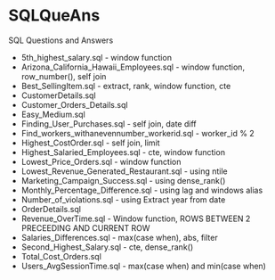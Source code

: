 # SQLQueAns
SQL Questions and Answers
* 5th_highest_salary.sql - window function
* Arizona_California_Hawaii_Employees.sql - window function, row_number(), self join
* Best_SellingItem.sql - extract, rank, window function, cte
* CustomerDetails.sql
* Customer_Orders_Details.sql 
* Easy_Medium.sql
* Finding_User_Purchases.sql - self join, date diff 
* Find_workers_withanevennumber_workerid.sql - worker_id % 2
* Highest_CostOrder.sql - self join, limit
* Highest_Salaried_Employees.sql - cte, window function
* Lowest_Price_Orders.sql - window function
* Lowest_Revenue_Generated_Restaurant.sql - using ntile
* Marketing_Campaign_Success.sql - using dense_rank()
* Monthly_Percentage_Difference.sql - using lag and windows alias
* Number_of_violations.sql - using Extract year from date
* OrderDetails.sql 
* Revenue_OverTime.sql - Window function, ROWS BETWEEN 2 PRECEEDING AND CURRENT ROW
* Salaries_Differences.sql - max(case when), abs, filter
* Second_Highest_Salary.sql - cte, dense_rank()
* Total_Cost_Orders.sql
* Users_AvgSessionTime.sql - max(case when) and min(case when)
